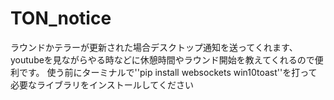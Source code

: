 # TON_notice
ラウンドかテラーが更新された場合デスクトップ通知を送ってくれます、youtubeを見ながらやる時などに休憩時間やラウンド開始を教えてくれるので便利です。
使う前にターミナルで''pip install websockets win10toast''を打って必要なライブラリをインストールしてください
